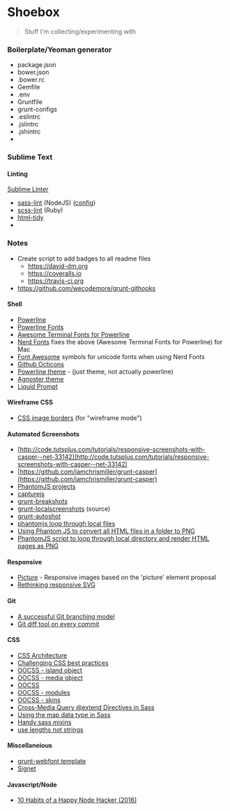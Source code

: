 # Shoebox

> Stuff I'm collecting/experimenting with

### Boilerplate/Yeoman generator

- package.json
- bower.json
- .bower.rc
- Gemfile
- .env
- Gruntfile
- grunt-configs
- .eslintrc
- .jslintrc
- .jshintrc
- 

### Sublime Text
#### Linting
[Sublime Linter](http://sublimelinter.readthedocs.org/en/latest/about.html)
- [sass-lint](https://github.com/sasstools/sass-lint) (NodeJS) ([config](http://sasstools.github.io/make-sass-lint-config/))
- [scss-lint](https://github.com/attenzione/SublimeLinter-scss-lint) (Ruby)
- [html-tidy](https://github.com/SublimeLinter/SublimeLinter-html-tidy)
- 

### Notes
- Create script to add badges to all readme files
    - https://david-dm.org
    - https://coveralls.io
    - https://travis-ci.org
- https://github.com/wecodemore/grunt-githooks

#### Shell
- [Powerline](https://github.com/powerline/powerline)
- [Powerline Fonts](https://github.com/powerline/fonts)
- [Awesome Terminal Fonts for Powerline](https://github.com/gabrielelana/awesome-terminal-fonts)
- [Nerd Fonts](https://github.com/ryanoasis/nerd-fonts) fixes the above  (Awesome Terminal Fonts for Powerline) for Mac
- [Font Awesome](http://fortawesome.github.io/Font-Awesome/icons/) symbols for unicode fonts when using Nerd Fonts
- [Github Octicons](https://octicons.github.com/)
- [Powerline theme](https://github.com/jeremyFreeAgent/oh-my-zsh-powerline-theme) - (just theme, not actually powerline)
- [Agnoster theme](https://gist.github.com/agnoster/3712874)
- [Liquid Prompt](https://github.com/nojhan/liquidprompt)

#### Wireframe CSS
- [CSS image borders](http://www.sitepoint.com/css3-border-images/) (for "wireframe mode")

#### Automated Screenshots
- [http://code.tutsplus.com/tutorials/responsive-screenshots-with-casper--net-33142](http://code.tutsplus.com/tutorials/responsive-screenshots-with-casper--net-33142)
- [https://github.com/iamchrismiller/grunt-casper](https://github.com/iamchrismiller/grunt-casper)
- [PhantomJS projects](http://phantomjs.org/related-projects.html)
- [capturejs](https://github.com/superbrothers/capturejs)
- [grunt-breakshots](https://github.com/EightMedia/grunt-breakshots)
- [grunt-localscreenshots](https://github.com/danielhusar/grunt-localscreenshots/blob/master/tasks/localscreenshots.js) (source)
- [grunt-autoshot](https://github.com/Ferrari/grunt-autoshot)
- [phantomjs loop through local files](http://stackoverflow.com/questions/19939046/phantomjs-fails-to-open-local-file)
- [Using Phantom JS to convert all HTML files in a folder to PNG](http://stackoverflow.com/questions/7531601/using-phantom-js-to-convert-all-html-files-in-a-folder-to-png)
- [PhantomJS script to loop through local directory and render HTML pages as PNG](https://gist.github.com/crazy4groovy/3160121)


#### Responsive
- [Picture](https://github.com/weblinc/picture) - Responsive images based on the 'picture' element proposal
- [Rethinking responsive SVG](http://www.smashingmagazine.com/2014/03/05/rethinking-responsive-svg/)

#### Git
- [A successful Git branching model](http://nvie.com/posts/a-successful-git-branching-model/)
- [Git diff tool on every commit](http://stackoverflow.com/questions/11673434/git-diff-tool-on-every-commit)

#### CSS
- [CSS Architecture](http://engineering.appfolio.com/2012/11/16/css-architecture/)
- [Challenging CSS best practices](http://www.smashingmagazine.com/2013/10/21/challenging-css-best-practices-atomic-approach/)
- [OOCSS - island object](http://csswizardry.com/2011/10/the-island-object/)
- [OOCSS - media object](http://www.stubbornella.org/content/2010/06/25/the-media-object-saves-hundreds-of-lines-of-code/)
- [OOCSS](https://github.com/stubbornella/oocss/wiki)
- [OOCSS - modules](https://github.com/stubbornella/oocss/wiki/Module)
- [OOCSS - skins](https://github.com/stubbornella/oocss/wiki/Module-Skins)
- [Cross-Media Query @extend Directives in Sass](http://www.sitepoint.com/cross-media-query-extend-sass/)
- [Using the map data type in Sass](http://blustemy.io/using-the-map-data-type-in-sass/)
- [Handy sass mixins](http://web-design-weekly.com/2013/05/12/handy-sass-mixins/)
- [use lengths not strings](http://hugogiraudel.com/2013/09/03/use-lengths-not-strings/)


#### Miscellaneious
- [grunt-webfont template](https://github.com/sapegin/grunt-webfont/blob/master/tasks/templates/bem.css)
- [Signet](https://github.com/HubSpot/signet)

#### Javascript/Node

- [10 Habits of a Happy Node Hacker (2016)](http://blog.heroku.com/archives/2015/11/10/node-habits-2016)
